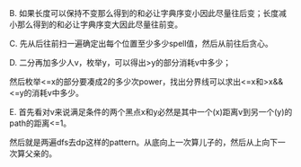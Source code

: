 B. 如果长度可以保持不变那么得到的和必让字典序变小因此尽量往后变；长度减小那么得到的和必让字典序变大因此尽量往前变。

C. 先从后往前扫一遍确定出每个位置至少多少spell值，然后从前往后贪心。

D. 二分再加多少人v，枚举y，可以得出>y的部分消耗v中多少；

   然后枚举<=x的部分要凑成2的多少次power，找出分界线可以求出<=x和>x&&<=y的消耗v中多少。
   
E. 首先看对v来说满足条件的两个黑点x和y必然是其中一个(x)距离v到另一个(y)的path的距离<=1。

   然后就是两遍dfs去dp这样的pattern。从底向上一次算儿子的，然后从上向下一次算父亲的。
